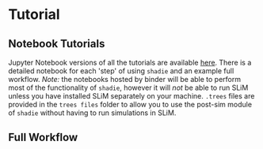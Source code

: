 <h1>Tutorial</h1>

## Notebook Tutorials
Jupyter Notebook versions of all the tutorials are available [here](https://mybinder.org/v2/gh/elissasoroj/shadie/HEAD?filepath=shadie%2Fnotebooks). There is a detailed notebook for each 'step' of using `shadie` and an example full workflow. 
*Note:* the notebooks hosted by binder will be able to perform most of the functionality of `shadie`, however it will *not* be able to run SLiM unless you have installed SLiM separately on your machine. `.trees` files are provided in the `trees files` folder to allow you to use the post-sim module of `shadie` without having to run simulations in SLiM.  


## Full Workflow

```python



```
